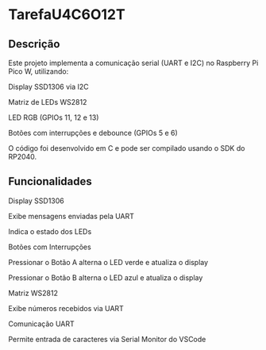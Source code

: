 # TarefaU4C6O12T
## Descrição

Este projeto implementa a comunicação serial (UART e I2C) no Raspberry Pi Pico W, utilizando:

Display SSD1306 via I2C

Matriz de LEDs WS2812

LED RGB (GPIOs 11, 12 e 13)

Botões com interrupções e debounce (GPIOs 5 e 6)

O código foi desenvolvido em C e pode ser compilado usando o SDK do RP2040.

## Funcionalidades

Display SSD1306

Exibe mensagens enviadas pela UART

Indica o estado dos LEDs

Botões com Interrupções

Pressionar o Botão A alterna o LED verde e atualiza o display

Pressionar o Botão B alterna o LED azul e atualiza o display

Matriz WS2812

Exibe números recebidos via UART

Comunicação UART

Permite entrada de caracteres via Serial Monitor do VSCode
